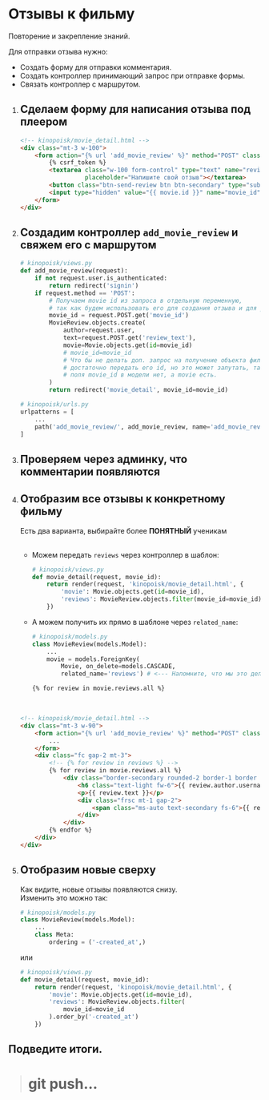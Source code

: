 # Отзывы к фильму

Повторение и закрепление знаний.

Для отправки отзыва нужно:
* Создать форму для отправки комментария.
* Создать контроллер принимающий запрос при отправке формы.
* Связать контроллер с маршрутом.


1. ## Сделаем форму для написания отзыва под плеером
    ```html
    <!-- kinopoisk/movie_detail.html -->
    <div class="mt-3 w-100">
        <form action="{% url 'add_movie_review' %}" method="POST" class="fr gap-1">
            {% csrf_token %}
            <textarea class="w-100 form-control" type="text" name="review_text"
                      placeholder="Напишите свой отзыв"></textarea>
            <button class="btn-send-review btn btn-secondary" type="submit">Отправить</button>
            <input type="hidden" value="{{ movie.id }}" name="movie_id">
        </form>
    </div>
    ```
2. ## Создадим контроллер `add_movie_review` и свяжем его с маршрутом
    ```python
    # kinopoisk/views.py
    def add_movie_review(request):
        if not request.user.is_authenticated:
            return redirect('signin')
        if request.method == 'POST':
            # Получаем movie id из запроса в отдельную переменную,
            # так как будем использовать его для создания отзыва и для редиректа.
            movie_id = request.POST.get('movie_id')
            MovieReview.objects.create(
                author=request.user,
                text=request.POST.get('review_text'),
                movie=Movie.objects.get(id=movie_id)
                # movie_id=movie_id
                # Что бы не делать доп. запрос на получение объекта фильма
                # достаточно передать его id, но это может запутать, так как
                # поля movie_id в модели нет, а movie есть.
            )
            return redirect('movie_detail', movie_id=movie_id)
    ```
    ```python
    # kinopoisk/urls.py
    urlpatterns = [
        ...
        path('add_movie_review/', add_movie_review, name='add_movie_review'),
    ]
    ```

3. ## Проверяем через админку, что комментарии появляются
4. ## Отобразим все отзывы к конкретному фильму
    Есть два варианта, выбирайте более **ПОНЯТНЫЙ** ученикам<br><br>
    * Можем передать `reviews` через контроллер в шаблон:
        ```python
        # kinopoisk/views.py
        def movie_detail(request, movie_id):
            return render(request, 'kinopoisk/movie_detail.html', {
                'movie': Movie.objects.get(id=movie_id),
                'reviews': MovieReview.objects.filter(movie_id=movie_id)
            })
        ```
    * А можем получить их прямо в шаблоне через `related_name`:
        ```python
        # kinopoisk/models.py
        class MovieReview(models.Model):
            ...
            movie = models.ForeignKey(
                Movie, on_delete=models.CASCADE,
                related_name='reviews') # <--- Напомните, что мы это делали
        ```
        ```html
        {% for review in movie.reviews.all %}
        ``` 
    <br>

    ```html
    <!-- kinopoisk/movie_detail.html -->
    <div class="mt-3 w-90">
        <form action="{% url 'add_movie_review' %}" method="POST" class="fr gap-1">
            ...
        </form>
        <div class="fc gap-2 mt-3">
            <!-- {% for review in reviews %} -->
            {% for review in movie.reviews.all %}
                <div class="border-secondary rounded-2 border-1 border p-2">
                    <h6 class="text-light fw-6">{{ review.author.username }}</h6>
                    <p>{{ review.text }}</p>
                    <div class="frsc mt-1 gap-2">
                        <span class="ms-auto text-secondary fs-6">{{ review.created_at }}</span>
                    </div>
                </div>
            {% endfor %}
        </div>
    </div>
    ```
5. ## Отобразим новые сверху
    Как видите, новые отзывы появляются снизу.<br>
    Изменить это можно так:
    ```python
    # kinopoisk/models.py
    class MovieReview(models.Model):
        ...
        class Meta:
            ordering = ('-created_at',)
    ```
    или
    ```python
    # kinopoisk/views.py
    def movie_detail(request, movie_id):
        return render(request, 'kinopoisk/movie_detail.html', {
            'movie': Movie.objects.get(id=movie_id),
            'reviews': MovieReview.objects.filter(
                movie_id=movie_id
            ).order_by('-created_at')
        })
    ```

## Подведите итоги.
># git push...